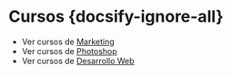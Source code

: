 # Cursos {docsify-ignore-all}

- Ver cursos de [Marketing](/cursos/marketing/)
- Ver cursos de [Photoshop](/cursos/photoshop/)
- Ver cursos de [Desarrollo Web](https://sidval.github.io/dev.web/)
